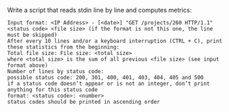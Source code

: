 Write a script that reads stdin line by line and computes metrics:

    Input format: <IP Address> - [<date>] "GET /projects/260 HTTP/1.1" <status code> <file size> (if the format is not this one, the line must be skipped)
    After every 10 lines and/or a keyboard interruption (CTRL + C), print these statistics from the beginning:
    Total file size: File size: <total size>
    where <total size> is the sum of all previous <file size> (see input format above)
    Number of lines by status code:
    possible status code: 200, 301, 400, 401, 403, 404, 405 and 500
    if a status code doesn’t appear or is not an integer, don’t print anything for this status code
    format: <status code>: <number>
    status codes should be printed in ascending order
